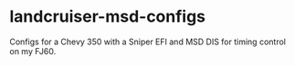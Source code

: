 # landcruiser-msd-configs

Configs for a Chevy 350 with a Sniper EFI and MSD DIS for timing control on my FJ60.


